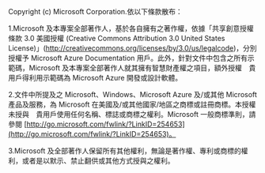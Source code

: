 Copyright (c) Microsoft Corporation.依以下條款散布：

1.Microsoft 及本專案全部著作人，基於各自擁有之著作權，依據「共享創意授權條款 3.0 美國授權 (Creative Commons Attribution 3.0 United States License)」(http://creativecommons.org/licenses/by/3.0/us/legalcode)，分別授權予 Microsoft Azure Documentation 用戶。此外，針對文件中包含之所有示範碼，Microsoft 及本專案全部著作人就其擁有智慧財產權之項目，額外授權　貴用戶得利用示範碼為 Microsoft Azure 開發或設計軟體。

2.文件中所提及之 Microsoft、Windows、Microsoft Azure 及/或其他 Microsoft 產品及服務，為 Microsoft 在美國及/或其他國家/地區之商標或註冊商標。本授權未授與　貴用戶使用任何名稱、標誌或商標之權利。Microsoft 一般商標準則，請參閱 [http://go.microsoft.com/fwlink/?LinkID=254653](http://go.microsoft.com/fwlink/?LinkID=254653)。

3.Microsoft 及全部著作人保留所有其他權利，無論是著作權、專利或商標的權利，或者是以默示、禁止翻供或其他方式授與之權利。

